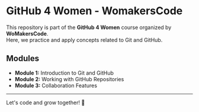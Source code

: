 # GitHub 4 Women - WomakersCode

This repository is part of the **GitHub 4 Women** course organized by **WoMakersCode**.  
Here, we practice and apply concepts related to Git and GitHub.

## Modules

- **Module 1:** Introduction to Git and GitHub
- **Module 2:** Working with GitHub Repositories
- **Module 3:** Collaboration Features

---

Let's code and grow together! 🚀
